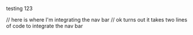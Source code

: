 testing 123

// here is where I'm integrating the nav bar
// ok turns out it takes two lines of code to integrate the nav bar